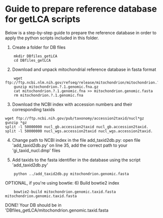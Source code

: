 # Guide to prepare reference database for getLCA scripts

Below is a step-by-step guide to prepare the reference database in order to apply the python scripts included in this folder.

1) Create a folder for DB files
```
    mkdir DBfiles_getLCA
    cd DBfiles_getLCA
```
2) Download and unpack mitochondrial reference database in fasta format
```
    wget ftp://ftp.ncbi.nlm.nih.gov/refseq/release/mitochondrion/mitochondrion.?.1.genomic.fna.gz
    gunzip mitochondrion.?.1.genomic.fna.gz
    cat mitochondrion.?.1.genomic.fna >> mitochondrion.genomic.fasta
    rm mitochondrion.?.1.genomic.fna
```    
3) Download the NCBI index with accession numbers and their corresponding taxids
```
wget ftp://ftp.ncbi.nih.gov/pub/taxonomy/accession2taxid/nucl*gz
gunzip *gz
split -l 50000000 nucl_gb.accession2taxid nucl_gb.accession2taxid.
split -l 50000000 nucl_wgs.accession2taxid nucl_wgs.accession2taxid.
 ```   
4) Change path to NCBI index in the file add_taxid2db.py:
open file 'add_taxid2db.py' on line 35, add the correct path to your 'gi_taxid_nucl.dmp' files

5) Add taxids to the fasta identifier in the database using the script 'add_taxid2db.py'
```
    python ../add_taxid2db.py mitochondrion.genomic.fasta
```
OPTIONAL, if you're using bowtie: 
6) Build bowtie2 index
```
    bowtie2-build mitochondrion.genomic.taxid.fasta mitochondrion.genomic.taxid.fasta
```
DONE!
Your DB should be in 'DBfiles_getLCA/mitochondrion.genomic.taxid.fasta
